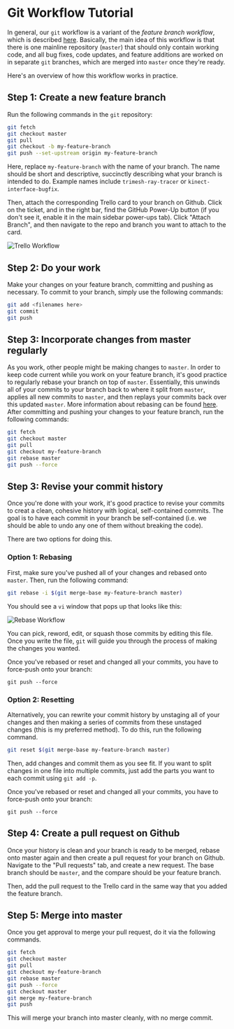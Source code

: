 # Git Workflow Tutorial

In general, our `git` workflow is a variant of the _feature branch workflow_, which is described [here](https://www.atlassian.com/git/tutorials/comparing-workflows#feature-branch-workflow).
Basically, the main idea of this workflow is that there is one mainline repository (`master`) that should only contain working code, and all bug fixes, code updates, and feature additions are worked on in separate `git` branches, which are merged into `master` once they're ready.

Here's an overview of how this workflow works in practice.

## Step 1: Create a new feature branch

Run the following commands in the `git` repository:

```bash
git fetch
git checkout master
git pull
git checkout -b my-feature-branch
git push --set-upstream origin my-feature-branch
```

Here, replace `my-feature-branch` with the name of your branch.
The name should be short and descriptive, succinctly describing what your branch is intended to do.
Example names include `trimesh-ray-tracer` or `kinect-interface-bugfix`.

Then, attach the corresponding Trello card to your branch on Github.
Click on the ticket, and in the right bar, find the GitHub Power-Up button (if you don't see it, enable it in the main sidebar power-ups tab).
Click "Attach Branch", and then navigate to the repo and branch you want to attach to the card.

![Trello Workflow](https://github.com/BerkeleyAutomation/manuals/raw/master/images/git_workflow/trello.png)

## Step 2: Do your work

Make your changes on your feature branch, committing and pushing as necessary.
To commit to your branch, simply use the following commands:

```bash
git add <filenames here>
git commit
git push
```

## Step 3: Incorporate changes from master regularly

As you work, other people might be making changes to `master`.
In order to keep code current while you work on your feature branch, it's good practice to regularly rebase your branch on top of `master`.
Essentially, this unwinds all of your commits to your branch back to where it split from `master`, applies all new commits to `master`, and then replays your commits back over this updated `master`.
More information about rebasing can be found [here](https://www.atlassian.com/git/tutorials/merging-vs-rebasing).
After committing and pushing your changes to your feature branch, run the following commands:

```bash
git fetch
git checkout master
git pull
git checkout my-feature-branch
git rebase master
git push --force
```

## Step 3: Revise your commit history

Once you're done with your work, it's good practice to revise your commits to creat a clean, cohesive history with logical, self-contained commits.
The goal is to have each commit in your branch be self-contained (i.e. we should be able to undo any one of them without breaking the code).

There are two options for doing this.

### Option 1: Rebasing

First, make sure you've pushed all of your changes and rebased onto `master`.
Then, run the following command:

```bash
git rebase -i $(git merge-base my-feature-branch master)
```

You should see a `vi` window that pops up that looks like this:

![Rebase Workflow](https://github.com/BerkeleyAutomation/manuals/raw/master/images/git_workflow/rebase.png)

You can pick, reword, edit, or squash those commits by editing this file.
Once you write the file, `git` will guide you through the process of making the changes you wanted.

Once you've rebased or reset and changed all your commits, you have to force-push onto your branch:

```
git push --force
```

### Option 2: Resetting

Alternatively, you can rewrite your commit history by unstaging all of your changes and then making a series of commits from these unstaged changes (this is my preferred method).
To do this, run the following command.

```bash
git reset $(git merge-base my-feature-branch master)
```

Then, add changes and commit them as you see fit.
If you want to split changes in one file into multiple commits, just add the parts you want to each commit using `git add -p`.

Once you've rebased or reset and changed all your commits, you have to force-push onto your branch:

```
git push --force
```

## Step 4: Create a pull request on Github

Once your history is clean and your branch is ready to be merged, rebase onto master again and then create a pull request for your branch on Github.
Navigate to the "Pull requests" tab, and create a new request. The base branch should be `master`, and the compare should be your feature branch.

Then, add the pull request to the Trello card in the same way that you added the feature branch.

## Step 5: Merge into master

Once you get approval to merge your pull request, do it via the following commands.

```bash
git fetch
git checkout master
git pull
git checkout my-feature-branch
git rebase master
git push --force
git checkout master
git merge my-feature-branch
git push
```

This will merge your branch into master cleanly, with no merge commit.

